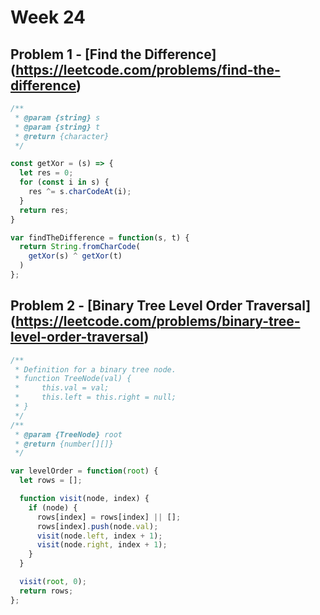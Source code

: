 # Week 24

## Problem 1 - [Find the Difference] (https://leetcode.com/problems/find-the-difference)

```javascript
/**
 * @param {string} s
 * @param {string} t
 * @return {character}
 */

const getXor = (s) => {
  let res = 0;
  for (const i in s) {
    res ^= s.charCodeAt(i);
  }
  return res;
}

var findTheDifference = function(s, t) {
  return String.fromCharCode(
    getXor(s) ^ getXor(t)
  )
};
```

## Problem 2 - [Binary Tree Level Order Traversal] (https://leetcode.com/problems/binary-tree-level-order-traversal)

```javascript
/**
 * Definition for a binary tree node.
 * function TreeNode(val) {
 *     this.val = val;
 *     this.left = this.right = null;
 * }
 */
/**
 * @param {TreeNode} root
 * @return {number[][]}
 */

var levelOrder = function(root) {
  let rows = [];

  function visit(node, index) {
    if (node) {
      rows[index] = rows[index] || [];
      rows[index].push(node.val);
      visit(node.left, index + 1);
      visit(node.right, index + 1);
    }
  }

  visit(root, 0);
  return rows;
};
```
